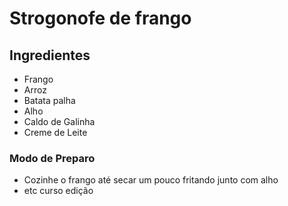 # Strogonofe de frango
## Ingredientes
- Frango
- Arroz
- Batata palha
- Alho
- Caldo de Galinha
- Creme de Leite

### Modo de Preparo

- Cozinhe o frango até secar um pouco fritando junto com alho
- etc curso edição





